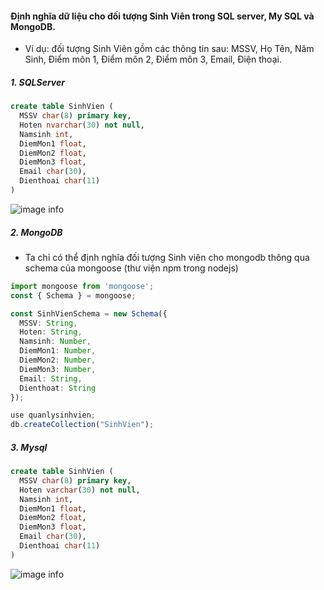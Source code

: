#### Định nghĩa dữ liệu cho đối tượng Sinh Viên trong SQL server, My SQL và MongoDB.
- Ví dụ: đối tượng Sinh Viên gồm các thông tin sau: MSSV, Họ Tên, Năm Sinh, Điểm môn 1, Điểm môn 2, Điểm môn 3, Email, Điện thoại.

##### 1. SQLServer

```sql
create table SinhVien (
  MSSV char(8) primary key,
  Hoten nvarchar(30) not null,
  Namsinh int,
  DiemMon1 float,
  DiemMon2 float,
  DiemMon3 float,
  Email char(30),
  Dienthoai char(11)
)
```
![image info]()

##### 2. MongoDB
- Ta chỉ có thể định nghĩa đối tượng Sinh viên cho mongodb thông qua schema của mongoose (thư viện npm trong nodejs)
```ts
import mongoose from 'mongoose';
const { Schema } = mongoose;

const SinhVienSchema = new Schema({
  MSSV: String,
  Hoten: String,
  Namsinh: Number,
  DiemMon1: Number,
  DiemMon2: Number,
  DiemMon3: Number,
  Email: String,
  Dienthoat: String
});
```

```js
use quanlysinhvien;
db.createCollection("SinhVien");
```

##### 3. Mysql
```sql
create table SinhVien (
  MSSV char(8) primary key,
  Hoten varchar(30) not null,
  Namsinh int,
  DiemMon1 float,
  DiemMon2 float,
  DiemMon3 float,
  Email char(30),
  Dienthoai char(11)
)
```
![image info]()